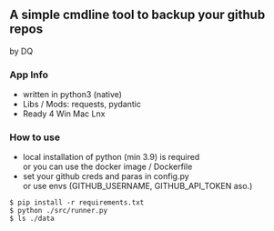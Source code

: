 ## A simple cmdline tool to backup your github repos
by DQ

### App Info
- written in python3 (native)
- Libs / Mods: requests, pydantic
- Ready 4 Win Mac Lnx

### How to use
- local installation of python (min 3.9) is required<br>
or you can use the docker image / Dockerfile
- set your github creds and paras in config.py<br>
or use envs (GITHUB_USERNAME, GITHUB_API_TOKEN aso.)
``` 
$ pip install -r requirements.txt
$ python ./src/runner.py
$ ls ./data